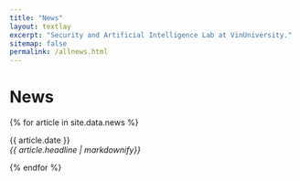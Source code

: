 ```yaml
---
title: "News"
layout: textlay
excerpt: "Security and Artificial Intelligence Lab at VinUniversity."
sitemap: false
permalink: /allnews.html
---
```


# News

{% for article in site.data.news %}

<p>{{ article.date }} <br>
<em>{{ article.headline | markdownify}}</em></p>
{% endfor %}
